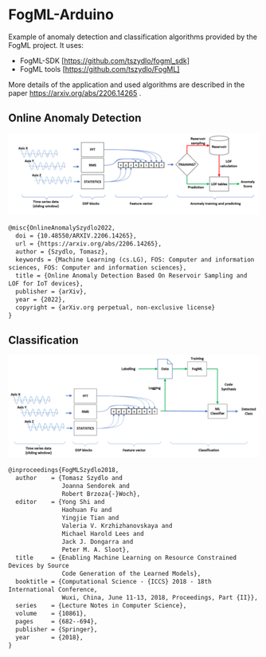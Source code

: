 # FogML-Arduino

Example of anomaly detection and classification algorithms provided by the FogML project. It uses:
* FogML-SDK [https://github.com/tszydlo/fogml_sdk]
* FogML tools [https://github.com/tszydlo/FogML]

More details of the application and used algorithms are described in the paper https://arxiv.org/abs/2206.14265 .

## Online Anomaly Detection

![Processing pipeline](./doc/pipeline.png)

```
@misc{OnlineAnomalySzydlo2022,
  doi = {10.48550/ARXIV.2206.14265},
  url = {https://arxiv.org/abs/2206.14265},
  author = {Szydlo, Tomasz},
  keywords = {Machine Learning (cs.LG), FOS: Computer and information sciences, FOS: Computer and information sciences},
  title = {Online Anomaly Detection Based On Reservoir Sampling and LOF for IoT devices},
  publisher = {arXiv},
  year = {2022},
  copyright = {arXiv.org perpetual, non-exclusive license}
}
```

## Classification

![Classification pipeline](./doc/classification.png)

```
@inproceedings{FogMLSzydlo2018,
  author    = {Tomasz Szydlo and
               Joanna Sendorek and
               Robert Brzoza{-}Woch},
  editor    = {Yong Shi and
               Haohuan Fu and
               Yingjie Tian and
               Valeria V. Krzhizhanovskaya and
               Michael Harold Lees and
               Jack J. Dongarra and
               Peter M. A. Sloot},
  title     = {Enabling Machine Learning on Resource Constrained Devices by Source
               Code Generation of the Learned Models},
  booktitle = {Computational Science - {ICCS} 2018 - 18th International Conference,
               Wuxi, China, June 11-13, 2018, Proceedings, Part {II}},
  series    = {Lecture Notes in Computer Science},
  volume    = {10861},
  pages     = {682--694},
  publisher = {Springer},
  year      = {2018},
}
```
